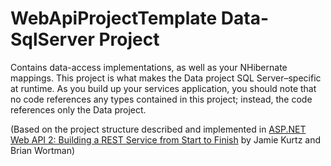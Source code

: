 ﻿# WebApiProjectTemplate Data-SqlServer Project

Contains data-access implementations, as well as your NHibernate mappings. This project is what makes the Data project SQL Server–specific at runtime. As you build up your services application, you should note that no code references any types contained in this project; instead, the code references only the Data project.

(Based on the project structure described and implemented in [ASP.NET Web API 2: Building a REST Service from Start to Finish](http://www.amazon.com/ASP-NET-Web-API-Building-Service/dp/1484201108/ref=sr_1_1?ie=UTF8&qid=1429269153&sr=8-1&keywords=9781484201107) by Jamie Kurtz and Brian Wortman)